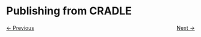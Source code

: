 # Publishing from CRADLE

<div style="display: flex; justify-content: space-between; margin-top: 20px;">
    <a href="/notes/guide_access" data-custom-href="/notes/guide_access">← Previous</a>
    <a href="/notes/guide_notifications" data-custom-href="/notes/guide_notifications">Next →</a>
</div>